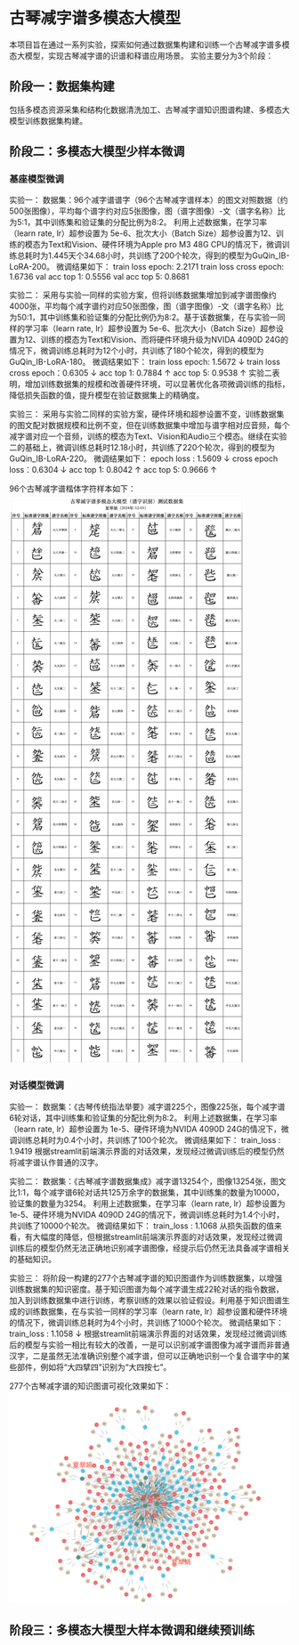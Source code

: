 # 古琴减字谱多模态大模型
本项目旨在通过一系列实验，探索如何通过数据集构建和训练一个古琴减字谱多模态大模型，实现古琴减字谱的识谱和释谱应用场景。
实验主要分为3个阶段：

## 阶段一：数据集构建
包括多模态资源采集和结构化数据清洗加工、古琴减字谱知识图谱构建、多模态大模型训练数据集构建。

## 阶段二：多模态大模型少样本微调

### 基座模型微调
实验一：
数据集：96个减字谱谱字（96个古琴减字谱样本）的图文对照数据（约500张图像），平均每个谱字约对应5张图像，图（谱字图像）-文（谱字名称）比为5:1，其中训练集和验证集的分配比例为8:2。
利用上述数据集，在学习率（learn rate, lr）超参设置为 5e-6、批次大小（Batch Size）超参设置为12、训练的模态为Text和Vision、硬件环境为Apple pro M3 48G CPU的情况下，微调训练总耗时为1.445天个34.68小时，共训练了200个轮次，得到的模型为GuQin_IB-LoRA-200。
微调结果如下：
train loss epoch: 2.2171 
train loss cross epoch: 1.6736
val acc top 1: 0.5556
val acc top 5: 0.8681

实验二：
采用与实验一同样的实验方案，但将训练数据集增加到减字谱图像约4000张，平均每个减字谱约对应50张图像，图（谱字图像）-文（谱字名称）比为50:1，其中训练集和验证集的分配比例仍为8:2。基于该数据集，在与实验一同样的学习率（learn rate, lr）超参设置为 5e-6、批次大小（Batch Size）超参设置为12、训练的模态为Text和Vision、而将硬件环境升级为NVIDA 4090D 24G的情况下，微调训练总耗时为12个小时，共训练了180个轮次，得到的模型为GuQin_IB-LoRA-180。
微调结果如下：
train loss epoch: 1.5672 ↓
train loss cross epoch：0.6305 ↓
acc top 1: 0.7884 ↑
acc top 5: 0.9538 ↑
实验二表明，增加训练数据集的规模和改善硬件环境，可以显著优化各项微调训练的指标，降低损失函数的值，提升模型在验证数据集上的精确度。

实验三：
采用与实验二同样的实验方案，硬件环境和超参设置不变，训练数据集的图文配对数据规模和比例不变，但在训练数据集中增加与谱字相对应音频，每个减字谱对应一个音频，训练的模态为Text、Vision和Audio三个模态。继续在实验二的基础上，微调训练总耗时12.18小时，共训练了220个轮次，得到的模型为GuQin_IB-LoRA-220。
微调结果如下：
epoch loss : 1.5609 ↓
cross epoch loss：0.6304 ↓
acc top 1: 0.8042 ↑
acc top 5: 0.9666 ↑

96个古琴减字谱楷体字符样本如下：
![少样本数据集](https://github.com/xtykc/guqin/blob/main/%E5%8F%A4%E7%90%B4%E5%87%8F%E5%AD%97%E8%B0%B1%E5%86%85%E6%B5%8B%E6%95%B0%E6%8D%AE%E9%9B%86-96.jpg "96个复合谱字")

### 对话模型微调
实验一：
数据集：《古琴传统指法举要》减字谱225个，图像225张，每个减字谱6轮对话，其中训练集和验证集的分配比例为8:2。
利用上述数据集，在学习率（learn rate, lr）超参设置为 1e-5、硬件环境为NVIDA 4090D 24G的情况下，微调训练总耗时为0.4个小时，共训练了100个轮次。
微调结果如下：
train_loss : 1.9419
根据streamlit前端演示界面的对话效果，发现经过微调训练后的模型仍然将减字谱认作普通的汉字。

实验二：
数据集：《古琴减字谱数据集成》减字谱13254个，图像13254张，图文比1:1，每个减字谱6轮对话共125万余字的数据集，其中训练集的数量为10000，验证集的数量为3254。
利用上述数据集，在学习率（learn rate, lr）超参设置为 1e-5、硬件环境为NVIDA 4090D 24G的情况下，微调训练总耗时为1.4个小时，共训练了10000个轮次。
微调结果如下：
train_loss : 1.1068
从损失函数的值来看，有大幅度的降低，但根据streamlit前端演示界面的对话效果，发现经过微调训练后的模型仍然无法正确地识别减字谱图像，经提示后仍然无法具备减字谱相关的基础知识。

实验三：
将阶段一构建的277个古琴减字谱的知识图谱作为训练数据集，以增强训练数据集的知识密度。基于知识图谱为每个减字谱生成22轮对话的指令数据，加入到训练数据集中进行训练，考察训练的效果以验证假设。利用基于知识图谱生成的训练数据集，在与实验一同样的学习率（learn rate, lr）超参设置和硬件环境的情况下，微调训练总耗时为4个小时，共训练了1000个轮次。
微调结果如下：
 train_loss : 1.1058 ↓
根据streamlit前端演示界面的对话效果，发现经过微调训练后的模型与实验一相比有较大的改善，一是可以识别减字谱图像为减字谱而非普通汉字，二是虽然无法准确识别整个减字谱，但可以正确地识别一个复合谱字中的某些部件，例如将“大四擘四”识别为“大四按七”。

277个古琴减字谱的知识图谱可视化效果如下：
 ![少样本数据集](https://github.com/xtykc/guqin/blob/main/%E5%8F%A4%E7%90%B4%E5%87%8F%E5%AD%97%E8%B0%B1%E7%9F%A5%E8%AF%86%E5%9B%BE%E8%B0%B1.png "277个谱字知识图谱")
 
## 阶段三：多模态大模型大样本微调和继续预训练
